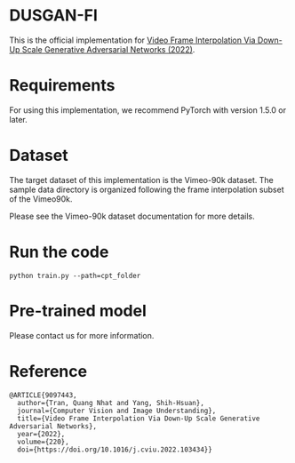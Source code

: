# DUSGAN-FI
This is the official implementation for [Video Frame Interpolation Via Down-Up Scale Generative Adversarial Networks (2022)](https://doi.org/10.1016/j.cviu.2022.103434).

# Requirements
For using this implementation, we recommend PyTorch with version 1.5.0 or later.

# Dataset
The target dataset of this implementation is the Vimeo-90k dataset. The sample data directory is organized following the frame interpolation subset of the Vimeo90k.

Please see the Vimeo-90k dataset documentation for more details.

# Run the code
```python train.py --path=cpt_folder```

# Pre-trained model
Please contact us for more information.

# Reference

```
@ARTICLE{9097443,
  author={Tran, Quang Nhat and Yang, Shih-Hsuan},
  journal={Computer Vision and Image Understanding}, 
  title={Video Frame Interpolation Via Down-Up Scale Generative Adversarial Networks}, 
  year={2022},
  volume={220},
  doi={https://doi.org/10.1016/j.cviu.2022.103434}}
```
